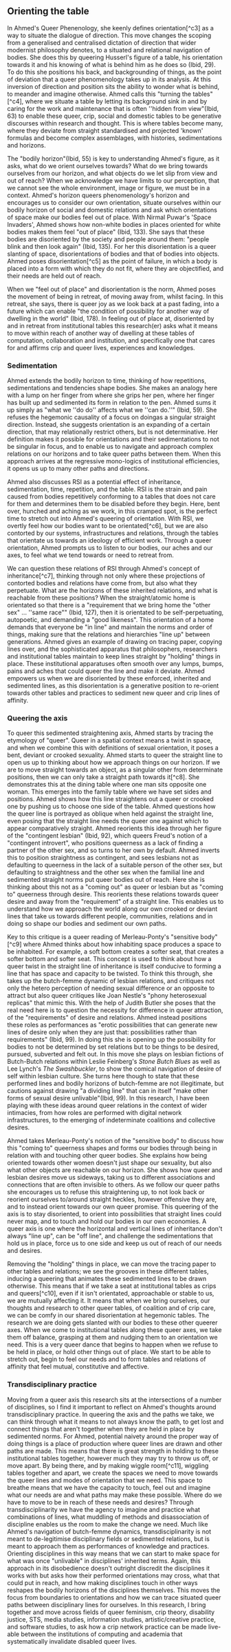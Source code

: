 ## Orienting the table


In Ahmed's Queer Phenenology, she keenly defines orientation[^c3] as a way to situate the dialogue of direction. This move changes the scoping from a generalised and centralised dictation of direction that wider modernist philosophy denotes, to a situated and relational navigation of bodies. She does this by queering Husserl's figure of a table, his orientation towards it and his knowing of what is behind him as he does so (Ibid, 29). To do this she positions his back, and backgrounding of things, as the point of deviation that a queer phenomenology takes up in its analysis. At this inversion of direction and position sits the ability to wonder what is behind, to meander and imagine otherwise. Ahmed calls this "turning the tables"[^c4], where we situate a table by letting its background sink in and by caring for the work and maintenance that is often ''hidden from view\"(Ibid, 63) to enable these queer, crip, social and domestic tables to be generative discourses within research and thought. This is where tables become many, where they deviate from straight standardised and projected 'known' formulas and become complex assemblages, with histories, sedimentations and horizons.

The "bodily horizon"(Ibid, 55) is key to understanding Ahmed's figure, as it asks, what do we orient ourselves towards? What do we bring towards ourselves from our horizon, and what objects do we let slip from view and out of reach? When we acknowledge we have limits to our perception, that we cannot see the whole environment, image or figure, we must be in a context. Ahmed's horizon queers phenomenology's horizon and encourages us to consider our own orientation, situate ourselves within our bodily horizon of social and domestic relations and ask which orientations of space make our bodies feel out of place. With Nirmal Puwar's 'Space Invaders', Ahmed shows how non-white bodies in places oriented for white bodies makes them feel "out of place" (Ibid, 133). She says that these bodies are disoriented by the society and people around them: "people blink and then look again" (Ibid, 135). For her this disorientation is a queer slanting of space, disorientations of bodies and that of bodies into objects. Ahmed poses disorientation[^c5] as the point of failure, in which a body is placed into a form with which they do not fit, where they are objectified, and their needs are held out of reach.

When we "feel out of place" and disorientation is the norm, Ahmed poses the movement of being in retreat, of moving away from, whilst facing. In this retreat, she says, there is queer joy as we look back at a past fading, into a future which can enable "the condition of possibility for another way of dwelling in the world" (Ibid, 178). In feeling out of place at, disoriented by and in retreat from institutional tables this research(er) asks what it means to move within reach of another way of dwelling at these tables of computation, collaboration and institution, and specifically one that cares for and affirms crip and queer lives, experiences and knowledges.

### Sedimentation

Ahmed extends the bodily horizon to time, thinking of how repetitions, sedimentations and tendencies shape bodies. She makes an analogy here with a lump on her finger from where she grips her pen, where her finger has built up and sedimented its form in relation to the pen. Ahmed sums it up simply as "what we ''do do'' affects what we ''can do.''" (Ibid, 59). She refuses the hegemonic causality of a focus on doingas a singular straight direction. Instead, she suggests orientation is an expanding of a certain direction, that may relationally restrict others, but is not determinative. Her definition makes it possible for orientations and their sedimentations to not be singular in focus, and to enable us to navigate and approach complex relations on our horizons and to take queer paths between them. When this approach arrives at the regressive mono-logics of institutional efficiencies, it opens us up to many other paths and directions.

Ahmed also discusses RSI as a potential effect of inheritance, sedimentation, time, repetition, and the table. RSI is the strain and pain caused from bodies repetitively conforming to a tables that does not care for them and determines them to be disabled before they begin. Here, bent over, hunched and aching as we work, in this cramped spot, is the perfect time to stretch out into Ahmed's queering of orientation. With RSI, we overtly feel how our bodies want to be orientated[^c6], but we are also contorted by our systems, infrastructures and relations, through the tables that orientate us towards an ideology of efficient work. Through a queer orientation, Ahmed prompts us to listen to our bodies, our aches and our axes, to feel what we tend towards or need to retreat from.

We can question these relations of RSI through Ahmed's concept of inheritance[^c7], thinking through not only where these projections of contorted bodies and relations have come from, but also what they perpetuate. What are the horizons of these inherited relations, and what is reachable from these positions? When the straight/atomic home is orientated so that there is a "requirement that we bring home the "other sex" ... ''same race"" (Ibid, 127), then it is orientated to be self-perpetuating, autopoetic, and demanding a "good likeness". This orientation of a home demands that everyone be "in line" and maintain the norms and order of things, making sure that the relations and hierarchies "line up" between generations. Ahmed gives an example of drawing on tracing paper, copying lines over, and the sophisticated apparatus that philosophers, researchers and institutional tables maintain to keep lines straight by "holding" things in place. These institutional apparatuses often smooth over any lumps, bumps, pains and aches that could queer the line and make it deviate. Ahmed empowers us when we are disoriented by these enforced, inherited and sedimented lines, as this disorientation is a generative position to re-orient towards other tables and practices to sediment new queer and crip lines of affinity.

### Queering the axis

To queer this sedimented straightening axis, Ahmed starts by tracing the etymology of "queer". Queer in a spatial context means a twist in space, and when we combine this with definitions of sexual orientation, it poses a bent, deviant or crooked sexuality. Ahmed starts to queer the straight line to open us up to thinking about how we approach things on our horizon. If we are to move straight towards an object, as a singular other from determinate positions, then we can only take a straight path towards it[^c8]. She demonstrates this at the dining table where one man sits opposite one woman. This emerges into the family table where we have set sides and positions. Ahmed shows how this line straightens out a queer or crooked one by pushing us to choose one side of the table. Ahmed questions how the queer line is portrayed as oblique when held against the straight line, even posing that the straight line needs the queer one against which to appear comparatively straight. Ahmed reorients this idea through her figure of the "contingent lesbian" (Ibid, 92), which queers Freud's notion of a "contingent introvert", who positions queerness as a lack of finding a partner of the other sex, and so turns to her own by default. Ahmed inverts this to position straightness as contingent, and sees lesbians not as defaulting to queerness in the lack of a suitable person of the other sex, but defaulting to straightness and the other sex when the familial line and sedimented straight norms put queer bodies out of reach. Here she is thinking about this not as a "coming out" as queer or lesbian but as "coming to" queerness through desire. This reorients these relations towards queer desire and away from the "requirement" of a straight line. This enables us to understand how we approach the world along our own crooked or deviant lines that take us towards different people, communities, relations and in doing so shape our bodies and sediment our own paths.

Key to this critique is a queer reading of Merleau-Ponty's "sensitive body"[^c9] where Ahmed thinks about how inhabiting space produces a space to be inhabited. For example, a soft bottom creates a softer seat, that creates a softer bottom and softer seat. This concept is used to think about how a queer twist in the straight line of inheritance is itself conducive to forming a line that has space and capacity to be twisted. To think this through, she takes up the butch-femme dynamic of lesbian relations, and critiques not only the hetero perception of needing sexual difference or an opposite to attract but also queer critiques like Joan Nestle's "phony heterosexual replicas" that mimic this. With the help of Judith Butler she poses that the real need here is to question the necessity for difference in queer attraction, of the "requirements" of desire and relations. Ahmed instead positions these roles as performances as "erotic possibilities that can generate new lines of desire only when they are just that: possibilities rather than requirements" (Ibid, 99). In doing this she is opening up the possibility for bodies to not be determined by set relations but to be things to be desired, pursued, subverted and felt out. In this move she plays on lesbian fictions of Butch-Butch relations within Leslie Feinberg's *Stone Butch Blues* as well as Lee Lynch's *The Swashbuckler*, to show the comical navigation of desire of self within lesbian culture. She turns here though to state that these performed lines and bodily horizons of butch-femme are not illegitimate, but cautions against drawing "a dividing line" that can in itself "make other forms of sexual desire unlivable"(Ibid, 99). In this research, I have been playing with these ideas around queer relations in the context of wider intimacies, from how roles are performed with digital network infrastructures, to the emerging of indeterminate coalitions and collective desires.

Ahmed takes Merleau-Ponty\'s notion of the "sensitive body" to discuss how this "coming to" queerness shapes and forms our bodies through being in relation with and touching other queer bodies. She explains how being oriented towards other women doesn't just shape our sexuality, but also what other objects are reachable on our horizon. She shows how queer and lesbian desires move us sideways, taking us to different associations and connections that are often invisible to others. As we follow our queer paths she encourages us to refuse this straightening up, to not look back or reorient ourselves to/around straight heckles, however offensive they are, and to instead orient towards our own queer promise. This queering of the axis is to stay disoriented, to orient into possibilities that straight lines could never map, and to touch and hold our bodies in our own economies. A queer axis is one where the horizontal and vertical lines of inheritance don't always "line up", can be "off line", and challenge the sedimentations that hold us in place, force us to one side and keep us out of reach of our needs and desires.

Removing the "holding" things in place, we can move the tracing paper to other tables and relations; we see the grooves in these different tables, inducing a queering that animates these sedimented lines to be drawn otherwise. This means that if we take a seat at institutional tables as crips and queers[^c10], even if it isn't orientated, approachable or stable to us, we are mutually affecting it. It means that when we bring ourselves, our thoughts and research to other queer tables, of coalition and of crip care, we can be comfy in our shared disorientation at hegemonic tables. The research we are doing gets slanted with our bodies to these other queerer axes. When we come to institutional tables along these queer axes, we take them off balance, grasping at them and nudging them to an orientation we need. This is a very queer dance that begins to happen when we refuse to be held in place, or hold other things out of place. We start to be able to stretch out, begin to feel our needs and to form tables and relations of affinity that feel mutual, constitutive and affective.

### Transdisciplinary practice

Moving from a queer axis this research sits at the intersections of a number of disciplines, so I find it important to reflect on Ahmed's thoughts around transdisciplinary practice. In queering the axis and the paths we take, we can think through what it means to not always know the path, to get lost and connect things that aren't together when they are held in place by sedimented norms. For Ahmed, potential naivety around the proper way of doing things is a place of production where queer lines are drawn and other paths are made. This means that there is great strength in holding to these institutional tables together, however much they may try to throw us off, or move apart. By being there, and by making wiggle room[^c11], wiggling tables together and apart, we create the spaces we need to move towards the queer lines and modes of orientation that we need. This space to breathe means that we have the capacity to touch, feel out and imagine what our needs are and what paths may make these possible. Where do we have to move to be in reach of these needs and desires? Through transdisciplinarity we have the agency to imagine and practice what combinations of lines, what muddling of methods and disassociation of discipline enables us the room to make the change we need. Much like Ahmed's navigation of butch-femme dynamics, transdisciplinarity is not meant to de-legitimise disciplinary fields or sedimented relations, but is meant to approach them as performances of knowledge and practices. Orienting disciplines in this way means that we can start to make space for what was once "unlivable" in disciplines' inherited terms. Again, this approach in its disobedience doesn't outright discredit the disciplines it works with but asks how their performed orientations may cross, what that could put in reach, and how making disciplines touch in other ways reshapes the bodily horizons of the disciplines themselves. This moves the focus from boundaries to orientations and how we can trace situated queer paths between disciplinary lines for ourselves. In this research, I bring together and move across fields of queer feminism, crip theory, disability justice, STS, media studies, information studies, artistic/creative practice, and software studies, to ask how a crip network practice can be made live-able between the institutions of computing and academia that systematically invalidate disabled queer lives.

